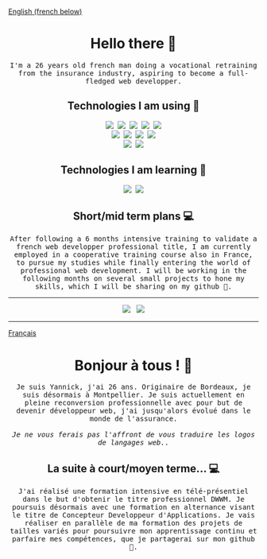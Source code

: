 <ins>English (french below)</ins>
<h1 align="center" font-weight="bold"> Hello there 👋 </h1>

<p align="center"><samp>I'm a 26 years old french man doing a vocational retraining from the insurance industry, aspiring to become a full-fledged web developper.</samp></p>

<h2 align="center">Technologies I am using 🔭</h2>
<p align="center">
    <img src="https://img.shields.io/badge/TypeScript-007ACC?style=for-the-badge&logo=typescript&logoColor=white" />&nbsp;
  <img src="https://img.shields.io/badge/React-20232A?style=for-the-badge&logo=react&logoColor=61DAFB" />&nbsp;
  <img src="https://img.shields.io/badge/Redux-593D88?style=for-the-badge&logo=redux&logoColor=white" />&nbsp;
  <img src="https://img.shields.io/badge/Node.js-339933?style=for-the-badge&logo=nodedotjs&logoColor=white" />&nbsp;
  <img src="https://img.shields.io/badge/Express.js-000000?style=for-the-badge&logo=express&logoColor=white" /><br/>
  <img src="https://img.shields.io/badge/PHP-777BB4?style=for-the-badge&logo=php&logoColor=white" />&nbsp;
  <img src="https://img.shields.io/badge/laravel-%23FF2D20.svg?style=for-the-badge&logo=laravel&logoColor=white" />&nbsp;
  <img src="https://img.shields.io/badge/Symfony-000000?style=for-the-badge&logo=Symfony&logoColor=white" />&nbsp;
    <img src="https://img.shields.io/badge/postgres-%23316192.svg?style=for-the-badge&logo=postgresql&logoColor=white" /><br/> 
  <img src="https://img.shields.io/badge/GIT-E44C30?style=for-the-badge&logo=git&logoColor=white" />&nbsp;    
  <img src="https://img.shields.io/badge/GitHub-100000?style=for-the-badge&logo=github&logoColor=white"/>
</p>
 
<h2 align="center">Technologies I am learning 🌱</h2>
<p align="center">
  <img src="https://img.shields.io/badge/MongoDB-4EA94B?style=for-the-badge&logo=mongodb&logoColor=white" />&nbsp;
  <img src="https://img.shields.io/badge/docker-%230db7ed.svg?style=for-the-badge&logo=docker&logoColor=white"/>
</p>

<h2 align="center">Short/mid term plans 💻</h2>
<p align="center">
  <samp>After following a 6 months intensive training to validate a french web developper professional title, I am currently employed in a cooperative training course also in France, to pursue my studies while finally entering the world of professional web development. 
  I will be working in the following months on several small projects to hone my skills, which I will be sharing on my github 🚀.</samp>
</p> 

***
<p align="center">
  <a href="https://www.linkedin.com/in/yannick-sendrey"><img src="https://img.shields.io/badge/LinkedIn-0077B5?style=for-the-badge&logo=linkedin&logoColor=white" /></a>&nbsp;&nbsp;
  <a href="https://yannicksendrey-dev.notion.site/219d6fbfb0924c8a8c61bd481a5e9126?v=2c4426df78d742d89dc22c9dd4092d5c"><img src="https://img.shields.io/badge/Notion-%23000000.svg?style=for-the-badge&logo=notion&logoColor=white" /></a>
</p>

***

<ins>Français</ins>
<h1 align="center" font-weight="bold"> Bonjour à tous ! 👋 </h1> 

<p align="center"><samp>Je suis Yannick, j'ai 26 ans. Originaire de Bordeaux, je suis désormais à Montpellier. Je suis actuellement en pleine reconversion professionnelle avec pour but de devenir développeur web, j'ai jusqu'alors évolué dans le monde de l'assurance. <br/><br/> <em>Je ne vous ferais pas l'affront de vous traduire les logos de langages web..</em></samp></p>
<h2 align="center"> La suite à court/moyen terme... 💻</h2>
<p align="center">
  <samp>J'ai réalisé une formation intensive en télé-présentiel dans le but d'obtenir le titre professionnel DWWM. Je poursuis désormais avec une formation en alternance visant le titre de Concepteur Developpeur d'Applications. Je vais réaliser en parallèle de ma formation des projets de tailles variés pour poursuivre mon apprentissage continu et parfaire mes compétences, que je partagerai sur mon github 🎯.</samp>
</p>

